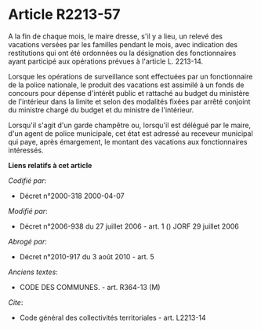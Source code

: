 # Article R2213-57

A la fin de chaque mois, le maire dresse, s'il y a lieu, un relevé des vacations versées par les familles pendant le mois,
avec indication des restitutions qui ont été ordonnées ou la désignation des fonctionnaires ayant participé aux opérations
prévues à l'article L. 2213-14.

Lorsque les opérations de surveillance sont effectuées par un fonctionnaire de la police nationale, le produit des vacations
est assimilé à un fonds de concours pour dépense d'intérêt public et rattaché au budget du ministère de l'intérieur dans la
limite et selon des modalités fixées par arrêté conjoint du ministre chargé du budget et du ministre de l'intérieur.

Lorsqu'il s'agit d'un garde champêtre ou, lorsqu'il est délégué par le maire, d'un agent de police municipale, cet état est
adressé au receveur municipal qui paye, après émargement, le montant des vacations aux fonctionnaires intéressés.

**Liens relatifs à cet article**

_Codifié par_:

  - Décret n°2000-318 2000-04-07

_Modifié par_:

  - Décret n°2006-938 du 27 juillet 2006 - art. 1 () JORF 29 juillet 2006

_Abrogé par_:

  - Décret n°2010-917 du 3 août 2010 - art. 5

_Anciens textes_:

  - CODE DES COMMUNES. - art. R364-13 (M)

_Cite_:

  - Code général des collectivités territoriales - art. L2213-14
